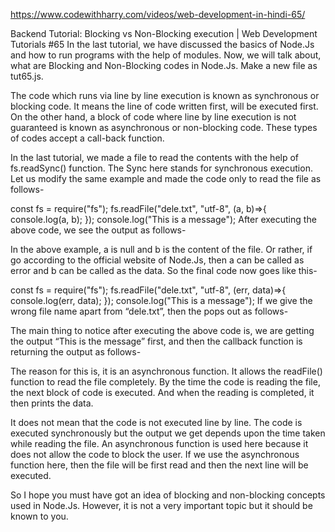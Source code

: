 https://www.codewithharry.com/videos/web-development-in-hindi-65/


Backend Tutorial: Blocking vs Non-Blocking execution | Web Development Tutorials #65
In the last tutorial, we have discussed the basics of Node.Js and how to run programs with the help of modules. Now, we will talk about, what are Blocking and Non-Blocking codes in Node.Js. Make a new file as tut65.js.

The code which runs via line by line execution is known as synchronous or blocking code. It means the line of code written first, will be executed first. On the other hand, a block of code where line by line execution is not guaranteed is known as asynchronous or non-blocking code. These types of codes accept a call-back function.

In the last tutorial, we made a file to read the contents with the help of fs.readSync() function. The Sync here stands for synchronous execution. Let us modify the same example and made the code only to read the file as follows-

const fs = require("fs");
fs.readFile("dele.txt", "utf-8", (a, b)=>{
    console.log(a, b);
});
console.log("This is a message");
After executing the above code, we see the output as follows-




In the above example, a is null and b is the content of the file. Or rather, if go according to the official website of Node.Js, then a can be called as error and b can be called as the data. So the final code now goes like this-

const fs = require("fs");
fs.readFile("dele.txt", "utf-8", (err, data)=>{
    console.log(err, data);
});
console.log("This is a message");
If we give the wrong file name apart from “dele.txt”, then the pops out as follows-



The main thing to notice after executing the above code is, we are getting the output “This is the message” first, and then the callback function is returning the output as follows-



The reason for this is, it is an asynchronous function. It allows the readFile() function to read the file completely. By the time the code is reading the file, the next block of code is executed. And when the reading is completed, it then prints the data. 

It does not mean that the code is not executed line by line. The code is executed synchronously but the output we get depends upon the time taken while reading the file. An asynchronous function is used here because it does not allow the code to block the user. If we use the asynchronous function here, then the file will be first read and then the next line will be executed. 

So I hope you must have got an idea of blocking and non-blocking concepts used in Node.Js. However, it is not a very important topic but it should be known to you. 
